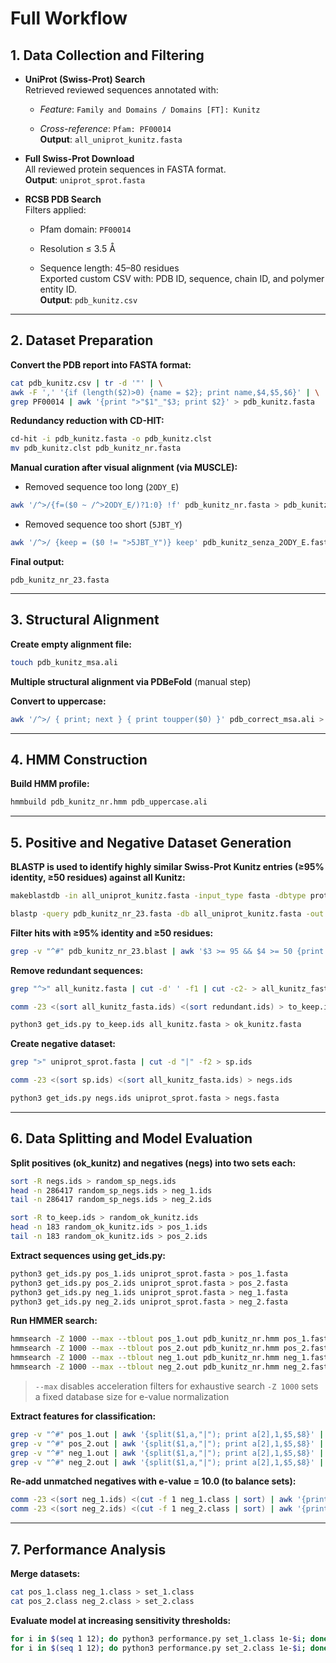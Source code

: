 # Full Workflow

## 1. Data Collection and Filtering

- **UniProt (Swiss-Prot) Search**  
    Retrieved reviewed sequences annotated with:
    
    - _Feature_: `Family and Domains / Domains [FT]: Kunitz`
        
    - _Cross-reference_: `Pfam: PF00014`  
        **Output**: `all_uniprot_kunitz.fasta`
        
- **Full Swiss-Prot Download**  
    All reviewed protein sequences in FASTA format.  
    **Output**: `uniprot_sprot.fasta`
    
- **RCSB PDB Search**  
    Filters applied:
    
    - Pfam domain: `PF00014`
        
    - Resolution ≤ 3.5 Å
        
    - Sequence length: 45–80 residues  
        Exported custom CSV with: PDB ID, sequence, chain ID, and polymer entity ID.  
        **Output**: `pdb_kunitz.csv`
---

## 2. Dataset Preparation

**Convert the PDB report into FASTA format:**

```bash
cat pdb_kunitz.csv | tr -d '"' | \
awk -F ',' '{if (length($2)>0) {name = $2}; print name,$4,$5,$6}' | \
grep PF00014 | awk '{print ">"$1"_"$3; print $2}' > pdb_kunitz.fasta
```

**Redundancy reduction with CD-HIT:**

```bash
cd-hit -i pdb_kunitz.fasta -o pdb_kunitz.clst
mv pdb_kunitz.clst pdb_kunitz_nr.fasta
```

**Manual curation after visual alignment (via MUSCLE):**

* Removed sequence too long (`2ODY_E`)

```bash
awk '/^>/{f=($0 ~ /^>2ODY_E/)?1:0} !f' pdb_kunitz_nr.fasta > pdb_kunitz_senza_2ODY_E.fasta
```

* Removed sequence too short (`5JBT_Y`)

```bash
awk '/^>/ {keep = ($0 != ">5JBT_Y")} keep' pdb_kunitz_senza_2ODY_E.fasta > pdb_kunitz_nr_23.fasta
```

**Final output:**

```
pdb_kunitz_nr_23.fasta
```

---

## 3. Structural Alignment

**Create empty alignment file:**

```bash
touch pdb_kunitz_msa.ali
```

**Multiple structural alignment via PDBeFold** (manual step)

**Convert to uppercase:**

```bash
awk '/^>/ { print; next } { print toupper($0) }' pdb_correct_msa.ali > pdb_uppercase.ali
```

---

## 4. HMM Construction

**Build HMM profile:**

```bash
hmmbuild pdb_kunitz_nr.hmm pdb_uppercase.ali
```

---

## 5. Positive and Negative Dataset Generation

**BLASTP is used to identify highly similar Swiss-Prot Kunitz entries (≥95% identity, ≥50 residues) against all Kunitz:**

```bash
makeblastdb -in all_uniprot_kunitz.fasta -input_type fasta -dbtype prot -out all_uniprot_kunitz.fasta

blastp -query pdb_kunitz_nr_23.fasta -db all_uniprot_kunitz.fasta -out pdb_kunitz_nr_23.blast -outfmt 7
```

**Filter hits with ≥95% identity and ≥50 residues:**

```bash
grep -v "^#" pdb_kunitz_nr_23.blast | awk '$3 >= 95 && $4 >= 50 {print $2}' | sort -u > redundant_ids.txt
```

**Remove redundant sequences:**

```bash
grep "^>" all_kunitz.fasta | cut -d' ' -f1 | cut -c2- > all_kunitz_fasta.ids

comm -23 <(sort all_kunitz_fasta.ids) <(sort redundant.ids) > to_keep.ids

python3 get_ids.py to_keep.ids all_kunitz.fasta > ok_kunitz.fasta
```

**Create negative dataset:**

```bash
grep ">" uniprot_sprot.fasta | cut -d "|" -f2 > sp.ids

comm -23 <(sort sp.ids) <(sort all_kunitz_fasta.ids) > negs.ids

python3 get_ids.py negs.ids uniprot_sprot.fasta > negs.fasta
```

---

## 6. Data Splitting and Model Evaluation

**Split positives (ok_kunitz) and negatives (negs) into two sets each:**

```bash
sort -R negs.ids > random_sp_negs.ids
head -n 286417 random_sp_negs.ids > neg_1.ids
tail -n 286417 random_sp_negs.ids > neg_2.ids

sort -R to_keep.ids > random_ok_kunitz.ids
head -n 183 random_ok_kunitz.ids > pos_1.ids
tail -n 183 random_ok_kunitz.ids > pos_2.ids
```

**Extract sequences using get_ids.py:**

```bash
python3 get_ids.py pos_1.ids uniprot_sprot.fasta > pos_1.fasta
python3 get_ids.py pos_2.ids uniprot_sprot.fasta > pos_2.fasta
python3 get_ids.py neg_1.ids uniprot_sprot.fasta > neg_1.fasta
python3 get_ids.py neg_2.ids uniprot_sprot.fasta > neg_2.fasta
```

**Run HMMER search:**

```bash
hmmsearch -Z 1000 --max --tblout pos_1.out pdb_kunitz_nr.hmm pos_1.fasta
hmmsearch -Z 1000 --max --tblout pos_2.out pdb_kunitz_nr.hmm pos_2.fasta
hmmsearch -Z 1000 --max --tblout neg_1.out pdb_kunitz_nr.hmm neg_1.fasta
hmmsearch -Z 1000 --max --tblout neg_2.out pdb_kunitz_nr.hmm neg_2.fasta
```

> `--max` disables acceleration filters for exhaustive search
> `-Z 1000` sets a fixed database size for e-value normalization

**Extract features for classification:**

```bash
grep -v "^#" pos_1.out | awk '{split($1,a,"|"); print a[2],1,$5,$8}' | tr " " "\t" > pos_1.class
grep -v "^#" pos_2.out | awk '{split($1,a,"|"); print a[2],1,$5,$8}' | tr " " "\t" > pos_2.class
grep -v "^#" neg_1.out | awk '{split($1,a,"|"); print a[2],1,$5,$8}' | tr " " "\t" > neg_1.class
grep -v "^#" neg_2.out | awk '{split($1,a,"|"); print a[2],1,$5,$8}' | tr " " "\t" > neg_2.class
```

**Re-add unmatched negatives with e-value = 10.0 (to balance sets):**

```bash
comm -23 <(sort neg_1.ids) <(cut -f 1 neg_1.class | sort) | awk '{print $1"\t0\t10.0\t10.0"}' >> neg_1.class
comm -23 <(sort neg_2.ids) <(cut -f 1 neg_2.class | sort) | awk '{print $1"\t0\t10.0\t10.0"}' >> neg_2.class
```

---

## 7. Performance Analysis

**Merge datasets:**

```bash
cat pos_1.class neg_1.class > set_1.class
cat pos_2.class neg_2.class > set_2.class
```

**Evaluate model at increasing sensitivity thresholds:**

```bash
for i in $(seq 1 12); do python3 performance.py set_1.class 1e-$i; done
for i in $(seq 1 12); do python3 performance.py set_2.class 1e-$i; done
```


